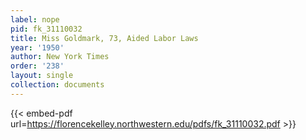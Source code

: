 ```yaml
---
label: nope
pid: fk_31110032
title: Miss Goldmark, 73, Aided Labor Laws
year: '1950'
author: New York Times
order: '238'
layout: single
collection: documents
---
```



{{< embed-pdf url=https://florencekelley.northwestern.edu/pdfs/fk_31110032.pdf >}}